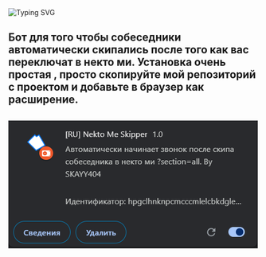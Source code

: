 <img src="https://readme-typing-svg.demolab.com?font=Fira+Code&pause=1000&center=%D0%9B%D0%9E%D0%96%D0%AC&vCenter=%D0%9B%D0%9E%D0%96%D0%AC&repeat=%D0%B8%D1%81%D1%82%D0%B8%D0%BD%D0%BD%D1%8B%D0%B9&random=%D0%9B%D0%9E%D0%96%D0%AC&width=435&lines=BotNektoMeSkipper" alt="Typing SVG" />
<h2>Бот для того чтобы собеседники автоматически 
скипались после того как вас переключат в некто ми. 
Установка очень простая , просто скопируйте мой репозиторий с проектом и добавьте в  браузер как расширение.<h2/>

![](https://github.com/SKAYY404/BotNektoMeSkipper/blob/main/preview.png?raw=true)
